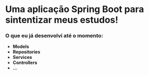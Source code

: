 # Uma aplicação Spring Boot para sintentizar meus estudos!

### O que eu já desenvolvi até o momento:
- **Models**
- **Repositories**
- **Services**
- **Controllers**
- **...**
